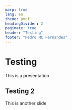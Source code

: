 ```yaml
---
marp: true
lang: en
theme: pmcf
headingDivider: 2
paginate: true
header: "Testing"
footer: "Pedro MC Fernandes"
---
```


# Testing

This is a presentation

## Testing 2

This is another slide